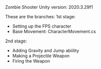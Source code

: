 Zombie Shooter 
Unity version: 2020.3.29f1

These are the branches:
1st stage:
- Setting up the FPS character
- Base Movement: CharacterMovement.cs

2nd stage:
- Adding Gravity and Jump abiility
- Making a Projectile Weapon
- Firing the Weapon